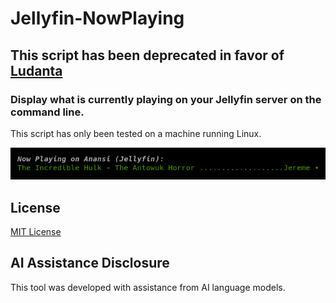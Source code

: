 # Jellyfin-NowPlaying

## This script has been deprecated in favor of [Ludanta](https://github.com/jeremehancock/Ludanta)

###  Display what is currently playing on your Jellyfin server on the command line.

This script has only been tested on a machine running Linux.

![Screenshot](https://raw.githubusercontent.com/jeremehancock/Jellyfin-NowPlaying/main/jellyfin-nowplaying-terminal.png "Screenshot")

## License

[MIT License](LICENSE)

## AI Assistance Disclosure

This tool was developed with assistance from AI language models.